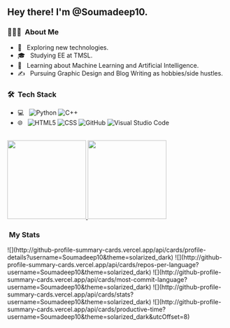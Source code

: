 <h2> Hey there! I'm @Soumadeep10.</h2>

<h3> 👨🏻‍💻 &nbsp;About Me </h3>

- 🤔 &nbsp; Exploring new technologies.
- 🎓 &nbsp; Studying EE at TMSL.
- 🌱 &nbsp; Learning about Machine Learning and Artificial Intelligence.
- ✍️ &nbsp; Pursuing Graphic Design and Blog Writing as hobbies/side hustles.

<h3> 🛠 &nbsp;Tech Stack</h3>

- 💻 &nbsp;
  ![Python](https://img.shields.io/badge/-Python-333333?style=flat&logo=python)
  ![C++](https://img.shields.io/badge/-C++-333333?style=flat&logo=C%2B%2B&logoColor=00599C)
- 🌐 &nbsp;
  ![HTML5](https://img.shields.io/badge/-HTML5-333333?style=flat&logo=HTML5)
  ![CSS](https://img.shields.io/badge/-CSS-333333?style=flat&logo=CSS3&logoColor=1572B6)
  ![GitHub](https://img.shields.io/badge/-GitHub-333333?style=flat&logo=github)
  ![Visual Studio Code](https://img.shields.io/badge/-Visual%20Studio%20Code-333333?style=flat&logo=visual-studio-code&logoColor=007ACC)

<br/>

<a href="https://github.com/AVS1508">
  <img height="180em" src="https://github-readme-stats.vercel.app/api?username=Soumadeep10&theme=buefy&show_icons=true" />
  <img height="180em" src="https://github-readme-stats.vercel.app/api/top-langs/?username=Soumadeep10&theme=buefy&layout=compact" />
</a>

<br/>
<h3> &nbsp;My Stats </h3>
![](http://github-profile-summary-cards.vercel.app/api/cards/profile-details?username=Soumadeep10&theme=solarized_dark)
![](http://github-profile-summary-cards.vercel.app/api/cards/repos-per-language?username=Soumadeep10&theme=solarized_dark)
![](http://github-profile-summary-cards.vercel.app/api/cards/most-commit-language?username=Soumadeep10&theme=solarized_dark)
![](http://github-profile-summary-cards.vercel.app/api/cards/stats?username=Soumadeep10&theme=solarized_dark)
![](http://github-profile-summary-cards.vercel.app/api/cards/productive-time?username=Soumadeep10&theme=solarized_dark&utcOffset=8)
